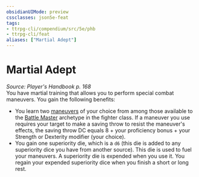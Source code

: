 ```yaml
---
obsidianUIMode: preview
cssclasses: json5e-feat
tags:
- ttrpg-cli/compendium/src/5e/phb
- ttrpg-cli/feat
aliases: ["Martial Adept"]
---
```

# Martial Adept
*Source: Player's Handbook p. 168*  
You have martial training that allows you to perform special combat maneuvers. You gain the following benefits:

- You learn two [maneuvers](/CLI/lists/list-optfeaturetype-mv-b.md) of your choice from among those available to the [Battle Master](/CLI/classes/fighter-battle-master.md) archetype in the fighter class. If a maneuver you use requires your target to make a saving throw to resist the maneuver's effects, the saving throw DC equals 8 + your proficiency bonus + your Strength or Dexterity modifier (your choice).  
- You gain one superiority die, which is a `d6` (this die is added to any superiority dice you have from another source). This die is used to fuel your maneuvers. A superiority die is expended when you use it. You regain your expended superiority dice when you finish a short or long rest.